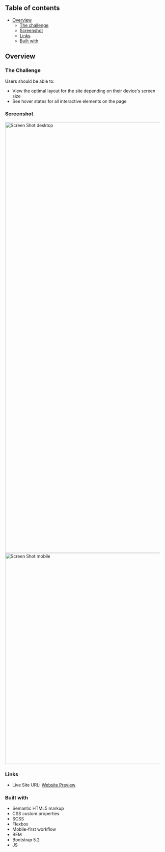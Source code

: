 ## Table of contents

- [Overview](#overview)
  - [The challenge](#the-challenge)
  - [Screenshot](#screenshot)
  - [Links](#links)
  - [Built with](#built-with)


## Overview

### The Challenge

Users should be able to:

- View the optimal layout for the site depending on their device's screen size
- See hover states for all interactive elements on the page

### Screenshot

<img width="1400" alt="Screen Shot desktop" src="https://user-images.githubusercontent.com/42332056/232166542-6da566dd-34eb-4147-821a-c07be4e331f5.png">
<img width="686" alt="Screen Shot mobile" src="https://user-images.githubusercontent.com/42332056/232166538-c99fbe1c-014f-4f3f-8ca9-4353719aaa04.png">

### Links

- Live Site URL: [Website Preview](https://cheery-swan-48ce17.netlify.app)


### Built with

- Semantic HTML5 markup
- CSS custom properties
- SCSS
- Flexbox
- Mobile-first workflow
- BEM
- Bootstrap 5.2
- JS

